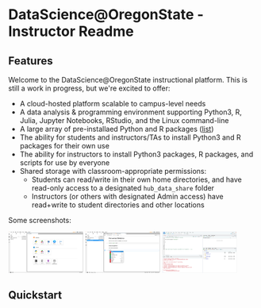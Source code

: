 # DataScience@OregonState - Instructor Readme

## Features

Welcome to the DataScience@OregonState instructional platform. This is still a work in progress, but we're excited to offer:

* A cloud-hosted platform scalable to campus-level needs
* A data analysis & programming environment supporting Python3, R, Julia, Jupyter Notebooks, RStudio, and the Linux command-line
* A large array of pre-installaed Python and R packages ([list](https://jupyter-docker-stacks.readthedocs.io/en/latest/using/selecting.html#jupyter-datascience-notebook))
* The ability for students and instructors/TAs to install Python3 and R packages for their own use
* The ability for instructors to install Python3 packages, R packages, and scripts for use by everyone
* Shared storage with classroom-appropriate permissions:
  * Students can read/write in their own home directories, and have read-only access to a designated `hub_data_share` folder
  * Instructors (or others with designated Admin access) have read+write to student directories and other locations

Some screenshots:

<a href="https://raw.githubusercontent.com/oneilsh/dsosuk8s/userdocs/user_docs/images/launcher.png"><img src="images/launcher.png" width="30%"/></a>
<a href="https://raw.githubusercontent.com/oneilsh/dsosuk8s/userdocs/user_docs/images/python_notebook_autocomplete.png"><img src="images/python_notebook_autocomplete.png" width="30%"/></a>
<a href="https://raw.githubusercontent.com/oneilsh/dsosuk8s/userdocs/user_docs/images/rstudio.png"><img src="images/rstudio.png" width="30%"/></a>

## Quickstart


